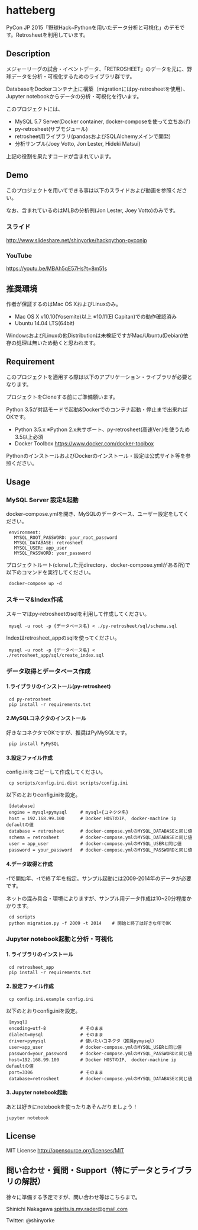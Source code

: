 hatteberg
=================

PyCon JP 2015「野球Hack~Pythonを用いたデータ分析と可視化」のデモです。Retrosheetを利用しています。

## Description

メジャーリーグの試合・イベントデータ、「RETROSHEET」のデータを元に、野球データを分析・可視化するためのライブラリ群です。

DatabaseをDockerコンテナ上に構築（migrationにはpy-retrosheetを使用）、Jupyter notebookからデータの分析・可視化を行います。

このプロジェクトには、

 * MySQL 5.7 Server(Docker container, docker-composeを使って立ちあげ）
 * py-retrosheet(サブモジュール)
 * retrosheet用ライブラリ(pandasおよびSQLAlchemyメインで開発)
 * 分析サンプル(Joey Votto, Jon Lester, Hideki Matsui)
 
上記の役割を果たすコードが含まれています。

## Demo

このプロジェクトを用いてできる事は以下のスライドおよび動画を参照ください。

なお、含まれているのはMLBの分析例(Jon Lester, Joey Votto)のみです。

### スライド

http://www.slideshare.net/shinyorke/hackpython-pyconjp

### YouTube

https://youtu.be/MBAh5qE57Hs?t=8m51s

## 推奨環境

作者が保証するのはMac OS XおよびLinuxのみ。


 * Mac OS X v10.10(Yosemite)以上 ※10.11(El Capitan)での動作確認済み
 * Ubuntu 14.04 LTS(64bit)

WindowsおよびLinuxの他Distributionは未検証ですがMac/Ubuntu(Debian)依存の処理は無いため動くと思われます。


## Requirement

このプロジェクトを適用する際は以下のアプリケーション・ライブラリが必要となります。

プロジェクトをCloneする前にご準備願います。

Python 3.5が対話モードで起動&Dockerでのコンテナ起動・停止まで出来ればOKです。

 * Python 3.5.x ※Python 2.x未サポート、py-retrosheet(高速Ver.)を使うため3.5以上必須
 * Docker Toolbox https://www.docker.com/docker-toolbox
 
PythonのインストールおよびDockerのインストール・設定は公式サイト等を参照ください。
 
## Usage
 
### MySQL Server 設定&起動
 
docker-compose.ymlを開き、MySQLのデータベース、ユーザー設定をしてください。

     environment:
       MYSQL_ROOT_PASSWORD: your_root_password
       MYSQL_DATABASE: retrosheet
       MYSQL_USER: app_user
       MYSQL_PASSWORD: your_password

 
プロジェクトルート(cloneした元directory、docker-compose.ymlがある所)で以下のコマンドを実行してください。
 
     docker-compose up -d
 
### スキーマ&Index作成

スキーマはpy-retrosheetのsqlを利用して作成してください。

     mysql -u root -p {データベース名} < ./py-retrosheet/sql/schema.sql

Indexはretrosheet_appのsqlを使ってください。

     mysql -u root -p {データベース名} < ./retrosheet_app/sql/create_index.sql

### データ取得とデータベース作成

#### 1.ライブラリのインストール(py-retrosheet)

     cd py-retrosheet
     pip install -r requirements.txt


#### 2.MySQLコネクタのインストール

好きなコネクタでOKですが、推奨はPyMySQLです。

     pip install PyMySQL


#### 3.設定ファイル作成

config.iniをコピーして作成してください。

     cp scripts/config.ini.dist scripts/config.ini

以下のとおりconfig.iniを設定。

     [database]
     engine = mysql+pymysql     # mysql+{コネクタ名}
     host = 192.168.99.100      # Docker HOSTのIP、 docker-machine ip defaultの値
     database = retrosheet      # docker-compose.ymlのMYSQL_DATABASEと同じ値
     schema = retrosheet        # docker-compose.ymlのMYSQL_DATABASEと同じ値
     user = app_user            # docker-compose.ymlのMYSQL_USERと同じ値
     password = your_password   # docker-compose.ymlのMYSQL_PASSWORDと同じ値


#### 4.データ取得と作成

-fで開始年、-tで終了年を指定。サンプル起動には2009-2014年のデータが必要です。

ネットの混み具合・環境によりますが、サンプル用データ作成は10~20分程度かかります。

     cd scripts
     python migration.py -f 2009 -t 2014    # 開始と終了は好きな年でOK

### Jupyter notebook起動と分析・可視化

#### 1. ライブラリのインストール

     cd retrosheet_app
     pip install -r requirements.txt


#### 2. 設定ファイル作成

     cp config.ini.example config.ini

以下のとおりconfig.iniを設定。

     [mysql]
     encoding=utf-8             # そのまま
     dialect=mysql              # そのまま
     driver=pymysql             # 使いたいコネクタ（推奨pymysql）
     user=app_user              # docker-compose.ymlのMYSQL_USERと同じ値
     password=your_password     # docker-compose.ymlのMYSQL_PASSWORDと同じ値
     host=192.168.99.100        # Docker HOSTのIP、 docker-machine ip defaultの値
     port=3306                  # そのまま
     database=retrosheet        # docker-compose.ymlのMYSQL_DATABASEと同じ値


#### 3. Jupyter notebook起動

あとは好きにnotebookを使ったりあそんだりましょう！

    jupyter notebook

## License

MIT License http://opensource.org/licenses/MIT

## 問い合わせ・質問・Support（特にデータとライブラリの解説）

徐々に準備する予定ですが、問い合わせ等はこちらまで。

Shinichi Nakagawa <spirits.is.my.rader@gmail.com>

Twitter: @shinyorke
